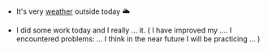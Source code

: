 - It's very [weather](group_words/weather_info.md) outside today 🌥️

- I did some work today and I really ... it. 
  (
   I have improved my .... 
   I encountered problems: ...
   I think in the near future I will be practicing ...
  )